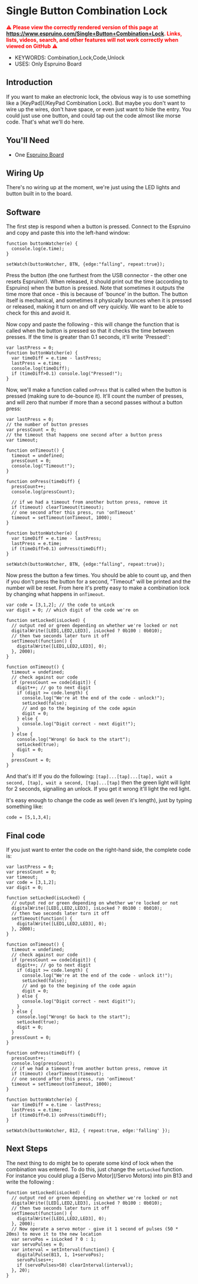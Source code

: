 <!--- Copyright (c) 2018 Gordon Williams, Pur3 Ltd. See the file LICENSE for copying permission. -->
Single Button Combination Lock
==========================

<span style="color:red">:warning: **Please view the correctly rendered version of this page at https://www.espruino.com/Single+Button+Combination+Lock. Links, lists, videos, search, and other features will not work correctly when viewed on GitHub** :warning:</span>

* KEYWORDS: Combination,Lock,Code,Unlock
* USES: Only Espruino Board

Introduction
-----------

If you want to make an electronic lock, the obvious way is to use something like a [KeyPad](/KeyPad Combination Lock). But maybe you don't want to wire up the wires, don't have space, or even just want to hide the entry. You could just use one button, and could tap out the code almost like morse code. That's what we'll do here.

You'll Need
----------

* One [Espruino Board](/Original)

Wiring Up
--------

There's no wiring up at the moment, we're just using the LED lights and button built in to the board.

Software
-------

The first step is respond when a button is pressed. Connect to the Espruino and copy and paste this into the left-hand window:

```
function buttonWatcher(e) {
  console.log(e.time);
}

setWatch(buttonWatcher, BTN, {edge:"falling", repeat:true});
```

Press the button (the one furthest from the USB connector - the other one resets Espruino!). When released, it should print out the time (according to Espruino) when the button is pressed. Note that sometimes it outputs the time more that once - this is because of 'bounce' in the button. The button itself is mechanical, and sometimes it physically bounces when it is pressed or released, making it turn on and off very quickly. We want to be able to check for this and avoid it.

Now copy and paste the following - this will change the function that is called when the button is pressed so that it checks the time between presses. If the time is greater than 0.1 seconds, it'll write 'Pressed!':

```
var lastPress = 0;
function buttonWatcher(e) {
  var timeDiff = e.time - lastPress;
  lastPress = e.time;
  console.log(timeDiff);
  if (timeDiff>0.1) console.log("Pressed!");
}
```

Now, we'll make a function called ```onPress``` that is called when the button is pressed (making sure to de-bounce it). It'll count the number of presses, and will zero that number if more than a second passes without a button press:


```
var lastPress = 0;
// the number of button presses
var pressCount = 0;
// the timeout that happens one second after a button press
var timeout;

function onTimeout() {
  timeout = undefined;
  pressCount = 0;
  console.log("Timeout!");
}

function onPress(timeDiff) {
  pressCount++;
  console.log(pressCount);

  // if we had a timeout from another button press, remove it
  if (timeout) clearTimeout(timeout);
  // one second after this press, run 'onTimeout'
  timeout = setTimeout(onTimeout, 1000);
}

function buttonWatcher(e) {
  var timeDiff = e.time - lastPress;
  lastPress = e.time;
  if (timeDiff>0.1) onPress(timeDiff);
}

setWatch(buttonWatcher, BTN, {edge:"falling", repeat:true});
```

Now press the button a few times. You should be able to count up, and then if you don't press the button for a second, "Timeout" will be printed and the number will be reset. From here it's pretty easy to make a combination lock by changing what happens in ```onTimeout```.

```
var code = [3,1,2]; // the code to unLock
var digit = 0; // which digit of the code we're on

function setLocked(isLocked) {
  // output red or green depending on whether we're locked or not
  digitalWrite([LED1,LED2,LED3], isLocked ? 0b100 : 0b010);
  // then two seconds later turn it off
  setTimeout(function() {
    digitalWrite([LED1,LED2,LED3], 0);
  }, 2000);
}

function onTimeout() {
  timeout = undefined;
  // check against our code
  if (pressCount == code[digit]) {
    digit++; // go to next digit
    if (digit >= code.length) {
      console.log("We're at the end of the code - unlock!");
      setLocked(false);
      // and go to the begining of the code again
      digit = 0;
    } else {
      console.log("Digit correct - next digit!");
    }
  } else {
    console.log("Wrong! Go back to the start");
    setLocked(true);
    digit = 0;
  }
  pressCount = 0;
}
```

And that's it! If you do the following: ```[tap]...[tap]...[tap], wait a second, [tap], wait a second, [tap]...[tap]``` then the green light will light for 2 seconds, signalling an unlock. If you get it wrong it'll light the red light.

It's easy enough to change the code as well (even it's length), just by typing something like:

```
code = [5,1,3,4];
```

Final code
---------

If you just want to enter the code on the right-hand side, the complete code is:

```
var lastPress = 0;
var pressCount = 0;
var timeout;
var code = [3,1,2];
var digit = 0;

function setLocked(isLocked) {
  // output red or green depending on whether we're locked or not
  digitalWrite([LED1,LED2,LED3], isLocked ? 0b100 : 0b010);
  // then two seconds later turn it off
  setTimeout(function() {
    digitalWrite([LED1,LED2,LED3], 0);
  }, 2000);
}

function onTimeout() {
  timeout = undefined;
  // check against our code
  if (pressCount == code[digit]) {
    digit++; // go to next digit
    if (digit >= code.length) {
      console.log("We're at the end of the code - unlock it!");
      setLocked(false);
      // and go to the begining of the code again
      digit = 0;
    } else {
      console.log("Digit correct - next digit!");
    }
  } else {
    console.log("Wrong! Go back to the start");
    setLocked(true);
    digit = 0;
  }
  pressCount = 0;
}

function onPress(timeDiff) {
  pressCount++;
  console.log(pressCount);
  // if we had a timeout from another button press, remove it
  if (timeout) clearTimeout(timeout);
  // one second after this press, run 'onTimeout'
  timeout = setTimeout(onTimeout, 1000);
}

function buttonWatcher(e) {
  var timeDiff = e.time - lastPress;
  lastPress = e.time;
  if (timeDiff>0.1) onPress(timeDiff);
}

setWatch(buttonWatcher, B12, { repeat:true, edge:'falling' });
```

Next Steps
---------

The next thing to do might be to operate some kind of lock when the combination was entered. To do this, just change the ```setLocked``` function. For instance you could plug a [Servo Motor](/Servo Motors) into pin B13 and write the following :

```
function setLocked(isLocked) {
  // output red or green depending on whether we're locked or not
  digitalWrite([LED1,LED2,LED3], isLocked ? 0b100 : 0b010);
  // then two seconds later turn it off
  setTimeout(function() {
    digitalWrite([LED1,LED2,LED3], 0);
  }, 2000);
  // Now operate a servo motor - give it 1 second of pulses (50 * 20ms) to move it to the new location
  var servoPos = isLocked ? 0 : 1;
  var servoPulses = 0;
  var interval = setInterval(function() {
    digitalPulse(B13, 1, 1+servoPos);
    servoPulses++;
    if (servoPulses>50) clearInterval(interval);
  }, 20);
}
```
